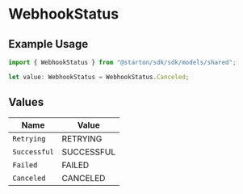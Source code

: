 # WebhookStatus

## Example Usage

```typescript
import { WebhookStatus } from "@starton/sdk/sdk/models/shared";

let value: WebhookStatus = WebhookStatus.Canceled;
```

## Values

| Name         | Value        |
| ------------ | ------------ |
| `Retrying`   | RETRYING     |
| `Successful` | SUCCESSFUL   |
| `Failed`     | FAILED       |
| `Canceled`   | CANCELED     |
